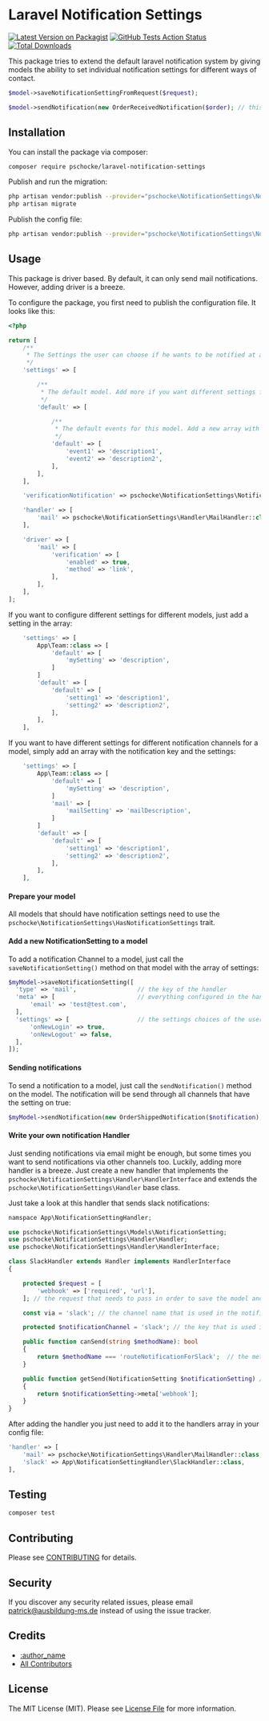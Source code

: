 # Laravel Notification Settings

[![Latest Version on Packagist](https://img.shields.io/packagist/v/pschocke/laravel-notification-settings.svg?style=flat-square)](https://packagist.org/packages/pschocke/laravel-notification-settings)
[![GitHub Tests Action Status](https://img.shields.io/github/workflow/status/pschocke/laravel-notification-settings/run-tests?label=tests)](https://github.com/pschocke/laravel-notification-settings/actions?query=workflow%3Arun-tests+branch%3Amaster)
[![Total Downloads](https://img.shields.io/packagist/dt/pschocke/laravel-notification-settings.svg?style=flat-square)](https://packagist.org/packages/pschocke/laravel-notification-settings)

This package tries to extend the default laravel notification system by giving models the ability to set individual notification settings for different ways of contact.

```php
$model->saveNotificationSettingFromRequest($request);

$model->sendNotification(new OrderReceivedNotification($order); // this model will receive the notification on all channels he has configured
```

## Installation

You can install the package via composer:

```bash
composer require pschocke/laravel-notification-settings
```

Publish and run the migration:
```bash
php artisan vendor:publish --provider="pschocke\NotificationSettings\NotificationSettingsServiceProvider" --tag="migrations"
php artisan migrate
```

Publish the config file:
```bash
php artisan vendor:publish --provider="pschocke\NotificationSettings\NotificationSettingsServiceProvider" --tag="config"
```


## Usage

This package is driver based. By default, it can only send mail notifications. However, adding driver is a breeze.

To configure the package, you first need to publish the configuration file. It looks like this: 
```php
<?php

return [
    /**
     * The Settings the user can choose if he wants to be notified at a given event
     */
    'settings' => [

        /**
         * The default model. Add more if you want different settings for different models
         */
        'default' => [

            /**
             * The default events for this model. Add a new array with the notitication key to have different settings for different notification channels
             */
            'default' => [
                'event1' => 'description1',
                'event2' => 'description2',
            ],
        ],
    ],

    'verificationNotification' => pschocke\NotificationSettings\Notifications\NotificationSettingVerificationNotification::class,

    'handler' => [
        'mail' => pschocke\NotificationSettings\Handler\MailHandler::class,
    ],

    'driver' => [
        'mail' => [
            'verification' => [
                'enabled' => true,
                'method' => 'link',
            ],
        ],
    ],
];
```

If you want to configure different settings for different models, just add a setting in the array:

```php
    'settings' => [
        App\Team::class => [
            'default' => [
                'mySetting' => 'description',
            ]
        ]
        'default' => [
            'default' => [
                'setting1' => 'description1',
                'setting2' => 'description2',
            ],
        ],
    ],

```
If you want to have different settings for different notification channels for a model, simply add an array with the notification key and the settings:

```php
    'settings' => [
        App\Team::class => [
            'default' => [
                'mySetting' => 'description',
            ]
            'mail' => [
                'mailSetting' => 'mailDescription',
            ]
        ]
        'default' => [
            'default' => [
                'setting1' => 'description1',
                'setting2' => 'description2',
            ],
        ],
    ],

```

#### Prepare your model

All models that should have notification settings need to use the `pschocke\NotificationSettings\HasNotificationSettings` trait.

#### Add a new NotificationSetting to a model

To add a notification Channel to a model, just call the `saveNotificationSetting()` method on that model with the array of settings:

```php
$myModel->saveNotificationSetting([
  'type' => 'mail',                 // the key of the handler
  'meta' => [                       // everything configured in the handler as required
      'email' => 'test@test.com',
  ],
  'settings' => [                   // the settings choices of the user
      'onNewLogin' => true,
      'onNewLogout' => false,
  ],
]);
```

#### Sending notifications

To send a notification to a model, just call the `sendNotification()` method on the model. The notification will be send through all channels that have the setting on true:

```php
$myModel->sendNotification(new OrderShippedNotification($notification), 'orderShipped'); // the second parameter is the setting name.
```


#### Write your own notification Handler

Just sending notifications via email might be enough, but some times you want to send notifications via other channels too. Luckily, adding more handler is a breeze.
Just create a new handler that implements the `pschocke\NotificationSettings\Handler\HandlerInterface` and extends the `pschocke\NotificationSettings\Handler` base class.

Just take a look at this handler that sends slack notifications:

```php
namspace App\NotificationSettingHandler;

use pschocke\NotificationSettings\Models\NotificationSetting;
use pschocke\NotificationSettings\Handler\Handler;
use pschocke\NotificationSettings\Handler\HandlerInterface;

class SlackHandler extends Handler implements HandlerInterface
{

    protected $request = [
        'webhook' => ['required', 'url'],
    ]; // the request that needs to pass in order to save the model and enabled routing

    const via = 'slack'; // the channel name that is used in the notifications via method

    protected $notificationChannel = 'slack'; // the key that is used in the config file

    public function canSend(string $methodName): bool
    {
        return $methodName === 'routeNotificationForSlack';  // the method name to route the notification
    }

    public function getSend(NotificationSetting $notificationSetting) // returns what is needed to route the notification
    {
        return $notificationSetting->meta['webhook'];
    }
}
```

After adding the handler you just need to add it to the handlers array in your config file:

```php
'handler' => [
    'mail' => pschocke\NotificationSettings\Handler\MailHandler::class,
    'slack' => App\NotificationSettingHandler\SlackHandler::class,
],
```

## Testing

``` bash
composer test
```

## Contributing

Please see [CONTRIBUTING](CONTRIBUTING.md) for details.

## Security

If you discover any security related issues, please email patrick@ausbildung-ms.de instead of using the issue tracker.

## Credits

- [:author_name](https://github.com/:author_username)
- [All Contributors](../../contributors)

## License

The MIT License (MIT). Please see [License File](LICENSE.md) for more information.
